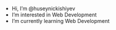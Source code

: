 - Hi, I’m @huseynickishiyev
- I’m interested in Web Development
- I’m currently learning Web Development

<!---
huseynickishiyev/huseynickishiyev is a ✨ special ✨ repository because its `README.md` (this file) appears on your GitHub profile.
You can click the Preview link to take a look at your changes.
--->
